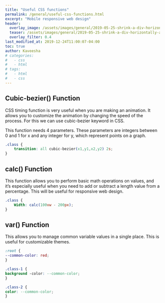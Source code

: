 ```yaml
---
title: "Useful CSS functions"
permalink: /general/useful-css-functions.html
excerpt: "Mobile responsive web design"
header:
  overlay_image: /assets/images/general/2019-05-25-shrink-a-div-horizontally-and-add-3-dots/coverpic.jpg
  teaser: /assets/images/general/2019-05-25-shrink-a-div-horizontally-and-add-3-dots/css.png
  overlay_filter: 0.4
last_modified_at: 2019-12-24T11:00:07-04:00
toc: true
author: Kaveesha
# categories:
#   - css
#   - html
# tags:
#   - html
#   - css
---
```


## Cubic-bezier() Function

CSS timing function is very useful when you are making an animation. It allows you to customize the animation by changing the speed of the process.  For this we can use cubic-bezier keyword in CSS.

This function needs 4 parameters. These parameters are integers between 0 and 1 for x and any integer for y, which represent points on a graph.

```css
.class {
    transition: all cubic-bezier(x1,y1,x2,y2) 2s;
}
```

## calc() Function

This function allows you to perform basic math operations on values, and it’s especially useful when you need to add or subtract a length value from a percentage. This will be useful for responsive web design.

```css
.class {
    Width: calc(100vw - 200px);
}
```

## var() Function

This allows you to manage common variable values in a single place.  This is useful for customizable themes.

```css
:root { 
--common-color: red;
}

.class-1 {
background -color: --common-color;
}

.class-2 {
color: --common-color;
}
```